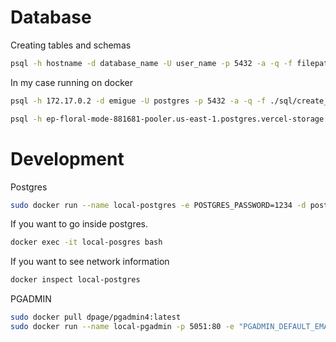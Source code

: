 # Database
Creating tables and schemas
``` sh
psql -h hostname -d database_name -U user_name -p 5432 -a -q -f filepath
```
In my case running on docker
``` sh
psql -h 172.17.0.2 -d emigue -U postgres -p 5432 -a -q -f ./sql/create_tables.sql
```

``` sh
psql -h ep-floral-mode-881681-pooler.us-east-1.postgres.vercel-storage.com -d verceldb -U default -p 5432 -a -q -f ./sql/create_tables.sql
```


# Development
Postgres
```sh
sudo docker run --name local-postgres -e POSTGRES_PASSWORD=1234 -d postgres
```
If you want to go inside postgres.
```sh
docker exec -it local-posgres bash
```

If you want to see network information
```sh
docker inspect local-postgres
```

PGADMIN
```sh
sudo docker pull dpage/pgadmin4:latest
sudo docker run --name local-pgadmin -p 5051:80 -e "PGADMIN_DEFAULT_EMAIL=xastroboyx11@gmail.com" -e "PGADMIN_DEFAULT_PASSWORD=1234" -d dpage/pgadmin4
```
